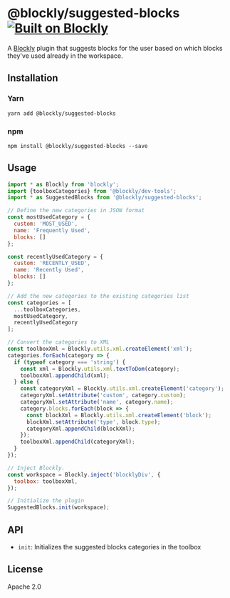 # @blockly/suggested-blocks [![Built on Blockly](https://tinyurl.com/built-on-blockly)](https://github.com/google/blockly)

A [Blockly](https://www.npmjs.com/package/blockly) plugin that suggests blocks for the user based on which blocks they've used already in the workspace.

## Installation

### Yarn
```
yarn add @blockly/suggested-blocks
```

### npm
```
npm install @blockly/suggested-blocks --save
```

## Usage
```js
import * as Blockly from 'blockly';
import {toolboxCategories} from '@blockly/dev-tools';
import * as SuggestedBlocks from '@blockly/suggested-blocks';

// Define the new categories in JSON format
const mostUsedCategory = {
  custom: 'MOST_USED',
  name: 'Frequently Used',
  blocks: []
};

const recentlyUsedCategory = {
  custom: 'RECENTLY_USED',
  name: 'Recently Used',
  blocks: []
};

// Add the new categories to the existing categories list
const categories = [
  ...toolboxCategories,
  mostUsedCategory,
  recentlyUsedCategory
];

// Convert the categories to XML
const toolboxXml = Blockly.utils.xml.createElement('xml');
categories.forEach(category => {
  if (typeof category === 'string') {
    const xml = Blockly.utils.xml.textToDom(category);
    toolboxXml.appendChild(xml);
  } else {
    const categoryXml = Blockly.utils.xml.createElement('category');
    categoryXml.setAttribute('custom', category.custom);
    categoryXml.setAttribute('name', category.name);
    category.blocks.forEach(block => {
      const blockXml = Blockly.utils.xml.createElement('block');
      blockXml.setAttribute('type', block.type);
      categoryXml.appendChild(blockXml);
    });
    toolboxXml.appendChild(categoryXml);
  }
});

// Inject Blockly.
const workspace = Blockly.inject('blocklyDiv', {
  toolbox: toolboxXml,
});

// Initialize the plugin
SuggestedBlocks.init(workspace);

```

## API

- `init`: Initializes the suggested blocks categories in the toolbox

## License
Apache 2.0
